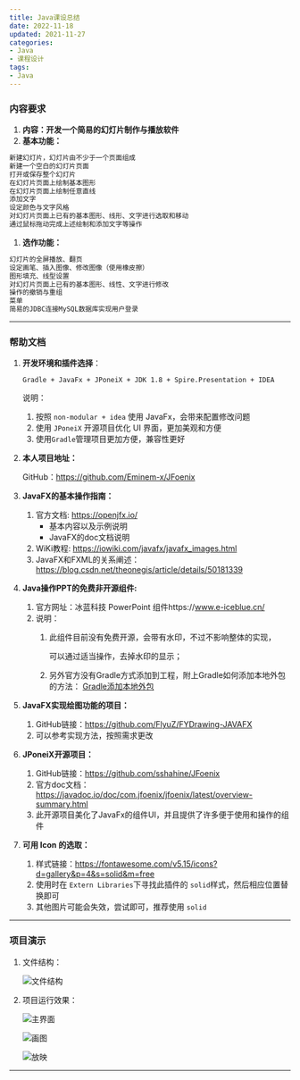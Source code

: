 ```yaml
---
title: Java课设总结
date: 2022-11-18
updated: 2021-11-27
categories: 
- Java
- 课程设计
tags:
- Java
---
```


<escape><!--more--></escape>

### 内容要求

1. **内容：开发一个简易的幻灯片制作与播放软件**
2. **基本功能：**

```java
新建幻灯片，幻灯片由不少于一个页面组成
新建一个空白的幻灯片页面
打开或保存整个幻灯片
在幻灯片页面上绘制基本图形
在幻灯片页面上绘制任意直线
添加文字
设定颜色与文字风格
对幻灯片页面上已有的基本图形、线形、文字进行选取和移动
通过鼠标拖动完成上述绘制和添加文字等操作
```

1. **选作功能：**

```java
幻灯片的全屏播放、翻页
设定画笔、插入图像、修改图像（使用橡皮擦）
图形填充、线型设置
对幻灯片页面上已有的基本图形、线性、文字进行修改
操作的撤销与重组
菜单
简易的JDBC连接MySQL数据库实现用户登录
```

-----

### 帮助文档

   1. **开发环境和插件选择**：
   
      `Gradle + JavaFx + JPoneiX + JDK 1.8 + Spire.Presentation + IDEA `
   
      说明：
   
      1. 按照 `non-modular + idea` 使用 JavaFx，会带来配置修改问题
      2. 使用 `JPoneiX` 开源项目优化 UI 界面，更加美观和方便
      3. 使用`Gradle`管理项目更加方便，兼容性更好
      
   2. **本人项目地址：**

      GitHub：<a>https://github.com/Eminem-x/JFoenix</a>


   2. **JavaFX的基本操作指南：**
      
      1. 官方文档: <a>https://openjfx.io/</a>
         * 基本内容以及示例说明
         * JavaFX的doc文档说明 
      2. WiKi教程: <a>https://iowiki.com/javafx/javafx_images.html</a>
      3. JavaFX和FXML的关系阐述： <a>https://blog.csdn.net/theonegis/article/details/50181339</a>
      
   3. **Java操作PPT的免费非开源组件:**

      1. 官方网址：<a>冰蓝科技 PowerPoint 组件https://www.e-iceblue.cn/</a>
      2. 说明：
         1. 此组件目前没有免费开源，会带有水印，不过不影响整体的实现，

            可以通过适当操作，去掉水印的显示；

         2. 另外官方没有Gradle方式添加到工程，附上Gradle如何添加本地外包的方法：
         	<a href="https://blog.csdn.net/m1213642578/article/details/52763130?spm=1001.2101.3001.6650.1&utm_medium=distribute.pc_relevant.none-task-blog-2~default~CTRLIST~default-1.no_search_link&depth_1-utm_source=distribute.pc_relevant.none-task-blog-2~default~CTRLIST~default-1.no_search_link">Gradle添加本地外包</a>
      
   4. **JavaFX实现绘图功能的项目：**
      
      1. GitHub链接：<a>https://github.com/FlyuZ/FYDrawing-JAVAFX</a>
      2. 可以参考实现方法，按照需求更改
      
   5. **JPoneiX开源项目：**
      
      1. GitHub链接：https://github.com/sshahine/JFoenix
      2. 官方doc文档：<a>https://javadoc.io/doc/com.jfoenix/jfoenix/latest/overview-summary.html</a>
      3. 此开源项目美化了JavaFx的组件UI，并且提供了许多便于使用和操作的组件
      
   6. **可用 Icon 的选取：**

         1. 样式链接：<a>https://fontawesome.com/v5.15/icons?d=gallery&p=4&s=solid&m=free</a>
         2. 使用时在 `Extern Libraries`下寻找此插件的 `solid`样式，然后相应位置替换即可
         3. 其他图片可能会失效，尝试即可，推荐使用 `solid`

-----

### 项目演示

1. 文件结构：

   ![文件结构](java课设文件结构.png)

2. 项目运行效果：

   ![主界面](java课设效果图1.png)

   ![画图](java课设效果图2.png)

   ![放映](java课设效果图3.png)

---


